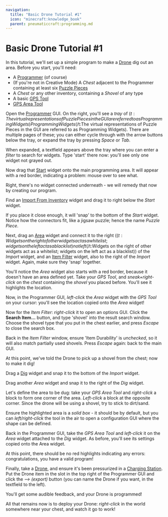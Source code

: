 ```yaml
---
navigation:
  title: "Basic Drone Tutorial #1"
  icon: "minecraft:knowledge_book"
  parent: pneumaticcraft:programming.md
---
```


# Basic Drone Tutorial #1

In this tutorial, we'll set up a simple program to make a [Drone](../tools/drone.md) dig out an area. Before you start, you'll need:


- A [Programmer](./programmer.md) (of course)
- (If you're not in Creative Mode) A *Chest* adjacent to the Programmer containing at least six [Puzzle Pieces](./puzzle_pieces.md) 
- A *Chest* or any other inventory, containing a *Shovel* of any type
- A basic [GPS Tool](../tools/gps_tool.md) 
- [GPS Area Tool](../tools/gps_area_tool.md)

Open the [Programmer](./programmer.md) GUI. On the right, you'll see a *tray* of <Color hex="#880">$(t:The virtual representations of Puzzle Pieces in the GUI are referred to as Programming Widgets)Programming Widgets$(/t:The virtual representations of Puzzle Pieces in the GUI are referred to as Programming Widgets)</Color>. There are multiple pages of these; you can either cycle through with the arrow buttons below the tray, or expand the tray by pressing *Space* or *Tab*.

When expanded, a textfield appears above the tray where you can enter a *filter* to search for widgets. Type 'start' there now: you'll see only one widget not <Color id="gray">grayed</Color> out.

Now drag that [Start](./start.md) widget onto the main programming area. It will appear with a <Color id="dark_red">red border</Color>, indicating a problem: mouse over to see what.

Right, there's no widget connected underneath - we will remedy that now by creating our program.

Find an [Import From Inventory](./inventory_import.md) widget and drag it to right below the *Start* widget.

If you place it close enough, it will 'snap' to the bottom of the *Start* widget. Notice how the connectors fit, like a jigsaw puzzle; hence the name *Puzzle Piece*.

Next, drag an [Area](./area.md) widget and connect it to the right (<Color hex="#880">$(t:Widgets on the right of other widgets act as a whitelist; widgets on the left act as a blacklist)not left$(/t:Widgets on the right of other widgets act as a whitelist; widgets on the left act as a blacklist)</Color>) of the *Import* widget, and an [Item Filter](./item_filter.md) widget, also to the right of the *Import* widget. Again, make sure they 'snap' together.

You'll notice the *Area* widget also starts with a <Color id="dark_red">red border</Color>, because it doesn't have an area defined yet. Take your *GPS Tool*, and *sneak+right-click* on the *chest* containing the *shovel* you placed before. You'll see it highlights the location.

Now, in the Programmer GUI, *left-click* the *Area* widget with the *GPS Tool* on your cursor: you'll see the location copied onto the *Area* widget!

Now for the *Item Filter*: *right-click* it to open an options GUI. Click the **Search Item...** button, and type 'shovel' into the result search window. Choose the shovel type that you put in the chest earlier, and press *Escape* to close the search box.

Back in the *Item Filter* window, ensure 'Item Durability' is *unchecked*, so it will also match partially used shovels. Press *Escape* again: back to the main GUI.

At this point, we've told the Drone to pick up a shovel from the chest; now to make it dig!

Drag a [Dig](./dig.md) widget and snap it to the bottom of the *Import* widget.

Drag another *Area* widget and snap it to the right of the *Dig* widget.

Let's define the area to be dug: take your *GPS Area Tool* and *right-click* a block to form one corner of the area. *Left-click* a block at the opposite corner. Since the drone will be using a shovel, try to stick to dirt/sand.

Ensure the highlighted area is a *solid box* - it should be by default, but you can *left/right-click* the tool in the air to open a configuration GUI where the shape can be defined.

Back in the Programmer GUI, take the *GPS Area Tool* and *left-click* it on the *Area* widget attached to the *Dig* widget. As before, you'll see its settings copied onto the Area widget.

At this point, there should be no red highlights indicating any errors: congratulations, you have a valid program!

Finally, take a [Drone](../tools/drone.md), and ensure it's been pressurized in a [Charging Station](../machines/charging_station.md). Put the Drone item in the slot in the top right of the Programmer GUI and click the *⟶ (export)* button (you can name the Drone if you want, in the textfield to the left).

You'll get some audible feedback, and your Drone is programmed!

All that remains now is to deploy your Drone: *right-click* in the world somewhere near your chest, and watch it go to work!

